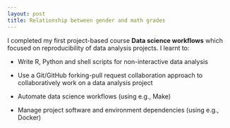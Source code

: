 ```yaml
---
layout: post
title: Relationship between gender and math grades
---
```


 
I completed my first project-based course **Data science workflows** which focused on reproducibility of data analysis projects. I learnt to: 
<br>
  
- Write R, Python and shell scripts for non-interactive data analysis

- Use a Git/GitHub forking-pull request collaboration approach to collaboratively work on a data analysis project

- Automate data science workflows (using e.g., Make)

- Manage project software and environment dependencies (using e.g., Docker)


